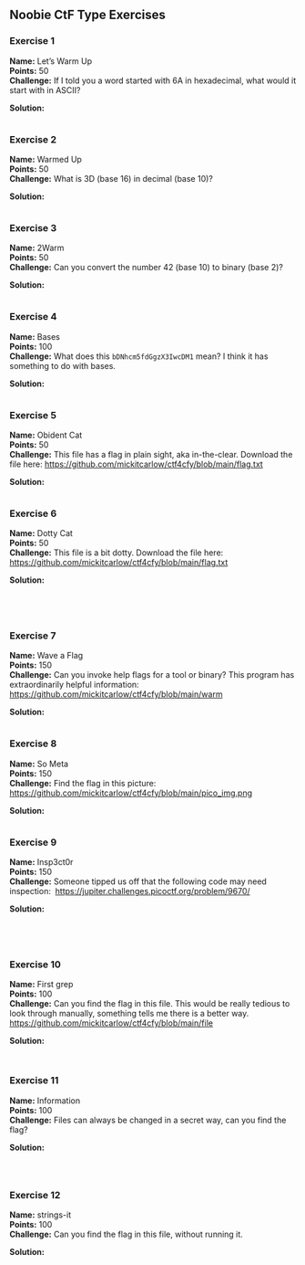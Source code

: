 ## Noobie CtF Type Exercises

### Exercise 1

**Name:** Let’s Warm Up  
**Points:** 50  
**Challenge:** If I told you a word started with 6A in hexadecimal, what would it start with in ASCII?

**Solution:**

```

```

### Exercise 2

**Name:** Warmed Up  
**Points:** 50  
**Challenge:** What is 3D (base 16) in decimal (base 10)?

****Solution:****

```

```

### **Exercise 3**

**Name:** 2Warm  
**Points:** 50  
**Challenge:** Can you convert the number 42 (base 10) to binary (base 2)?

****Solution:****

```

```

### **Exercise 4**

**Name:** Bases  
**Points:** 100  
**Challenge:** What does this `bDNhcm5fdGgzX3IwcDM1` mean? I think it has something to do with bases.

****Solution:****

```

```

### Exercise 5

**Name:** Obident Cat  
**Points:** 50  
**Challenge:** This file has a flag in plain sight, aka in-the-clear. Download the file here: https://github.com/mickitcarlow/ctf4cfy/blob/main/flag.txt

****Solution:****

```

```

### Exercise 6

**Name:** Dotty Cat  
**Points:** 50  
**Challenge:** This file is a bit dotty.  Download the file here: https://github.com/mickitcarlow/ctf4cfy/blob/main/flag.txt

****Solution:****

```
 
 
 
```

### Exercise 7

**Name:** Wave a Flag  
**Points:** 150  
**Challenge:** Can you invoke help flags for a tool or binary? This program has extraordinarily helpful information: https://github.com/mickitcarlow/ctf4cfy/blob/main/warm 

****Solution:****

```

```

### Exercise 8

**Name:** So Meta  
**Points:** 150  
**Challenge:** Find the flag in this picture: https://github.com/mickitcarlow/ctf4cfy/blob/main/pico_img.png

****Solution:****

```

```

### Exercise 9

**Name:** Insp3ct0r  
**Points:** 150  
**Challenge:** Someone tipped us off that the following code may need inspection:  https://jupiter.challenges.picoctf.org/problem/9670/

**Solution:**

```
 
 
 
```

### Exercise 10

**Name:** First grep  
**Points:** 100  
**Challenge:** Can you find the flag in this file. This would be really tedious to look through manually, something tells me there is a better way. https://github.com/mickitcarlow/ctf4cfy/blob/main/file

**Solution:**

```
 

```

### Exercise 11

**Name:** Information  
**Points:** 100  
**Challenge:** Files can always be changed in a secret way, can you find the flag? 



**Solution:**

```

 

```

### Exercise 12

**Name:** strings-it  
**Points:** 100  
**Challenge:** Can you find the flag in this file, without running it. 

**Solution:**
